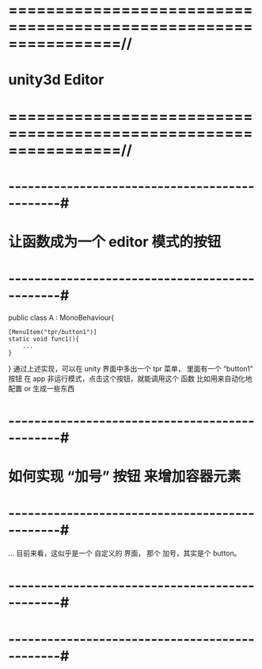 # ================================================================//
#                    unity3d  Editor
# ================================================================//



# ----------------------------------------------#
#      让函数成为一个 editor 模式的按钮
# ----------------------------------------------#
public class A : MonoBehaviour{

    [MenuItem("tpr/button1")]
    static void func1(){
        ...
    }
}
    通过上述实现，可以在 unity 界面中多出一个 tpr 菜单，
    里面有一个 “button1” 按钮
    在 app 非运行模式，点击这个按钮，就能调用这个 函数
    比如用来自动化地 配置 or 生成一些东西 



# ----------------------------------------------#
#      如何实现 “加号” 按钮 来增加容器元素 
# ----------------------------------------------#
...
目前来看，这似乎是一个 自定义的 界面，
那个 加号，其实是个 button。




# ----------------------------------------------#
#   
# ----------------------------------------------#





























